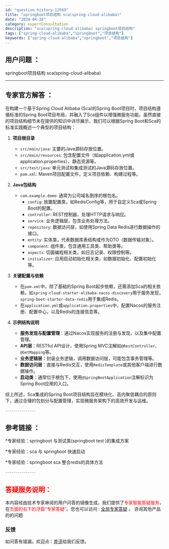 ```yaml
---
id: "question-history-12569"
title: "springboot项目结构 sca(spring-cloud-alibaba)"
date: "2024-04-28"
category: expertConsultation
description: "sca(spring-cloud-alibaba) springboot项目结构"
tags: ["spring-cloud-alibaba","springboot","项目结构"]
keywords: ["spring-cloud-alibaba","springboot","项目结构"]
---
```


## 用户问题 ： 
 springboot项目结构 sca(spring-cloud-alibaba) 

---------------
## 专家官方解答 ：

在构建一个基于Spring Cloud Alibaba (Sca)的Spring Boot项目时，项目结构遵循标准的Spring Boot项目布局，并融入了Sca组件以增强微服务功能。虽然直接的项目结构细节未在提供的知识中详尽展示，我们可以根据Spring Boot和Sca的标准实践概述一个典型的项目结构：

1. **项目根目录**
   - `src/main/java`: 主要的Java源码存放位置。
   - `src/main/resources`: 包含配置文件（如application.yml或application.properties）、静态资源等。
   - `src/test/java`: 单元测试和集成测试的Java源码存放位置。
   - `pom.xml`: Maven项目配置文件，定义项目依赖、构建过程等。

2. **Java包结构**
   - `com.example.demo`: 通常为公司域名倒序的根包名。
     - `config`: 放置配置类，如RedisConfig等，用于自定义Sca或Spring Boot的配置。
     - `controller`: REST控制器，处理HTTP请求与响应。
     - `service`: 业务逻辑层，包含业务处理方法。
     - `repository`: 数据访问层，如使用Spring Data Redis进行数据操作的接口。
     - `entity`: 实体类，代表数据库表结构或作为DTO（数据传输对象）。
     - `component`: 组件类，包含通用工具类、帮助类等。
     - `aspects`: 切面编程相关类，如日志记录、权限控制等。
     - `initializer`: 应用启动初始化相关类，如数据初始化、配置初始化等。
   
3. **关键配置与依赖**
   - 在`pom.xml`中，除了基础的Spring Boot起步依赖，还需添加Sca的相关依赖，如`spring-cloud-starter-alibaba-nacos-discovery`用于服务发现，`spring-boot-starter-data-redis`用于集成Redis。
   - 在`application.yml`或`application.properties`中，配置Nacos的服务注册、配置中心，以及Redis的连接信息等。

4. **示例结构说明**
   - **服务发现与配置管理**：通过Nacos实现服务的注册与发现，以及集中配置管理。
   - **API层**：RESTful API设计，使用Spring MVC注解如`@RestController`、`@GetMapping`等。
   - **业务逻辑层**：封装业务逻辑，调用数据访问层，可能包含事务管理等。
   - **数据访问层**：直接与Redis交互，使用`RedisTemplate`或其他客户端进行数据操作。
   - **启动类**：通常位于根包下，使用`@SpringBootApplication`注解标识为Spring Boot应用的入口。

综上所述，Sca集成的Spring Boot项目结构旨在模块化、高内聚低耦合的原则下，通过合理的包划分与配置管理，实现微服务架构下的高效开发与运维。


<font color="#949494">---------------</font> 


## 参考链接 ：

*专家经验：springboot 与测试类(springboot test )的集成方案 
 
 *专家经验：sca 与 springboot 快速启动 
 
 *专家经验：springboot sca 整合redis的具体方法 


 <font color="#949494">---------------</font> 
 


## <font color="#FF0000">答疑服务说明：</font> 

本内容经由技术专家审阅的用户问答的镜像生成，我们提供了<font color="#FF0000">专家智能答疑服务</font>，在<font color="#FF0000">页面的右下的浮窗”专家答疑“</font>。您也可以访问 : [全局专家答疑](https://opensource.alibaba.com/chatBot) 。 咨询其他产品的的问题

### 反馈
如问答有错漏，欢迎点：[差评](https://ai.nacos.io/user/feedbackByEnhancerGradePOJOID?enhancerGradePOJOId=12662)给我们反馈。
